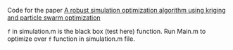 
Code for the paper [A robust simulation optimization algorithm using kriging and particle swarm optimization](https://www.tandfonline.com/doi/abs/10.1080/03610918.2019.1593452)

`f` in simulation.m is the black box (test here) function.
Run Main.m to optimize over `f` function in simulation.m file.